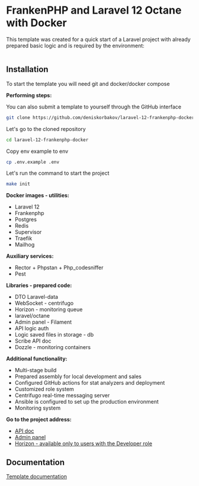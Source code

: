 # FrankenPHP and Laravel 12 Octane with Docker

This template was created for a quick start of a Laravel project with already 
prepared basic logic and is required by the environment:

<a href="https://github.com/deniskorbakov/laravel-12-frankenphp-docker"><img alt="" src="https://github.com/deniskorbakov/laravel-12-frankenphp-docker/actions/workflows/deploy.yml/badge.svg">
</a>

## Installation

To start the template you will need git and docker/docker compose

**Performing steps:**

You can also submit a template to yourself through the GitHub interface
```bash
git clone https://github.com/deniskorbakov/laravel-12-frankenphp-docker.git
```

Let's go to the cloned repository
```bash
cd laravel-12-frankenphp-docker
```

Copy env example to env
```bash
cp .env.example .env
```

Let's run the command to start the project
```bash
make init
```

**Docker images - utilities:**

* Laravel 12
* Frankenphp
* Postgres
* Redis
* Supervisor
* Traefik
* Mailhog

**Auxiliary services:**

* Rector + Phpstan + Php_codesniffer
* Pest

**Libraries - prepared code:**

* DTO Laravel-data
* WebSocket - centrifugo
* Horizon - monitoring queue
* laravel/octane
* Admin panel - Filament
* API logic auth
* Logic saved files in storage - db
* Scribe API doc
* Dozzle - monitoring containers

**Additional functionality:**

* Multi-stage build
* Prepared assembly for local development and sales
* Configured GitHub actions for stat analyzers and deployment
* Customized role system
* Centrifugo real-time messaging server
* Ansible is configured to set up the production environment
* Monitoring system

**Go to the project address:**
- [API doc](http://localhost/api/docs)
- [Admin panel](http://localhost/admin/login)
- [Horizon - available only to users with the Developer role](http://localhost/horizon)

## Documentation

[Template documentation](documentation/README.md)


